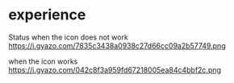 # experience
Status
when the icon does not work
https://i.gyazo.com/7835c3438a0938c27d66cc09a2b57749.png

when the icon works
https://i.gyazo.com/042c8f3a959fd67218005ea84c4bbf2c.png
